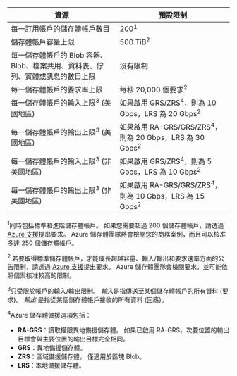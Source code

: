 | 資源 | 預設限制 |
| --- | --- |
| 每一訂用帳戶的儲存體帳戶數目 | 200<sup>1</sup> |
| 儲存體帳戶容量上限 | 500 TiB<sup>2</sup> |
| 每一儲存體帳戶的 Blob 容器、Blob、檔案共用、資料表、佇列、實體或訊息的數目上限 | 沒有限制 |
| 每一儲存體帳戶的要求率上限 | 每秒 20,000 個要求<sup>2</sup> |
| 每一儲存體帳戶的輸入上限<sup>3</sup> (美國地區) | 如果啟用 GRS/ZRS<sup>4</sup>，則為 10 Gbps，LRS 為 20 Gbps<sup>2</sup> |
| 每一儲存體帳戶的輸出上限<sup>3</sup> (美國地區) | 如果啟用 RA-GRS/GRS/ZRS<sup>4</sup>，則為 20 Gbps，LRS 為 30 Gbps<sup>2</sup> |
| 每一儲存體帳戶的輸入上限<sup>3</sup> (非美國地區) | 如果啟用 GRS/ZRS<sup>4</sup>，則為 5 Gbps，LRS 為 10 Gbps<sup>2</sup> |
| 每一儲存體帳戶的輸出上限<sup>3</sup> (非美國地區) | 如果啟用 RA-GRS/GRS/ZRS<sup>4</sup>，則為 10 Gbps，LRS 為 15 Gbps<sup>2</sup> |

<sup>1</sup>同時包括標準和進階儲存體帳戶。 如果您需要超過 200 個儲存體帳戶，請透過 [Azure 支援](https://azure.microsoft.com/support/faq/)提出要求。 Azure 儲存體團隊將會檢閱您的商務案例，而且可以核准多達 250 個儲存體帳戶。 

<sup>2</sup> 若要取得標準儲存體帳戶，才能成長超越容量、輸入/輸出和要求速率方面的公告限制，請透過 [Azure 支援](https://azure.microsoft.com/support/faq/)提出要求。 Azure 儲存體團隊會檢閱要求，並可能依照個案核准較高的限制。

<sup>3</sup>只受限於帳戶的輸入/輸出限制。 *輸入*是指傳送至某個儲存體帳戶的所有資料 (要求)。 *輸出* 是指從某個儲存體帳戶接收的所有資料 (回應)。  

<sup>4</sup>Azure 儲存體備援選項包括：
* **RA-GRS**：讀取權限異地備援儲存體。 如果已啟用 RA-GRS，次要位置的輸出目標會與主要位置的輸出目標完全相同。
* **GRS**：異地備援儲存體。 
* **ZRS**：區域備援儲存體。 僅適用於區塊 Blob。 
* **LRS**：本地備援儲存體。 
